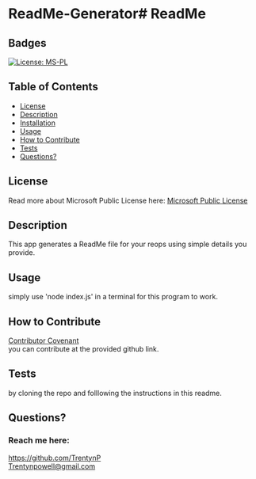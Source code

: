 # ReadMe-Generator# ReadMe

## Badges

[![License: MS-PL](https://img.shields.io/badge/License-MS--PL-lightgrey.svg)](https://opensource.org/licenses/MS-PL)

## Table of Contents

- [License](#license)
- [Description](#description)
- [Installation](#installation)
- [Usage](#usage)
- [How to Contribute](#how-to-contribute)
- [Tests](#tests)
- [Questions?](#questions)

## License

Read more about Microsoft Public License here:
[Microsoft Public License](https://opensource.org/licenses/MS-PL)

## Description

This app generates a ReadMe file for your reops using simple details you provide.

## Usage

simply use 'node index.js' in a terminal for this program to work.

## How to Contribute

[Contributor Covenant](https://www.contributor-covenant.org/)  
 you can contribute at the provided github link.

## Tests

by cloning the repo and folllowing the instructions in this readme.

## Questions?

### Reach me here:

https://github.com/TrentynP  
Trentynpowell@gmail.com
